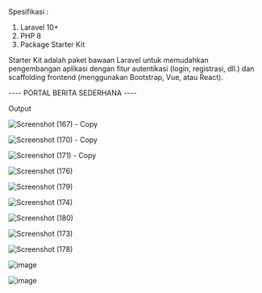 Spesifikasi : 
1. Laravel 10+
2. PHP 8
3. Package Starter Kit

Starter Kit adalah paket bawaan Laravel untuk memudahkan pengembangan aplikasi dengan fitur autentikasi (login, registrasi, dll.) dan scaffolding frontend (menggunakan Bootstrap, Vue, atau React).

---- PORTAL BERITA SEDERHANA ----

Output 

![Screenshot (167) - Copy](https://github.com/user-attachments/assets/5ce37fc3-45fe-4c46-8ba9-0b15dbfc01e9)

![Screenshot (170) - Copy](https://github.com/user-attachments/assets/38bdcc63-d1fb-409b-af3f-511efb93f1d0)

![Screenshot (171) - Copy](https://github.com/user-attachments/assets/0ee63c93-db47-4e58-90be-f4bf5c11ac23)

![Screenshot (176)](https://github.com/user-attachments/assets/8b74d3c4-2bbe-4a16-8dba-7db241ffdde9)

![Screenshot (179)](https://github.com/user-attachments/assets/113d5e77-1f48-4b58-b038-26fac11c6cb7)

![Screenshot (174)](https://github.com/user-attachments/assets/ffa13f64-c920-46e5-aad6-e9c4a6257184)

![Screenshot (180)](https://github.com/user-attachments/assets/f6afe5f0-632f-4467-a2dc-ede8065e7f8b)

![Screenshot (173)](https://github.com/user-attachments/assets/f6afe5f0-632f-4467-a2dc-ede8065e7f8b)

![Screenshot (178)](https://github.com/user-attachments/assets/47ce9312-a1a3-4475-bb9d-67b179e1f48c)

![image](https://github.com/user-attachments/assets/fd6bb90d-2421-48d8-b6b6-d1d99e1f724f)

![image](https://github.com/user-attachments/assets/0ae7cb91-1a94-42e2-88c0-6d0638c6dd90)

